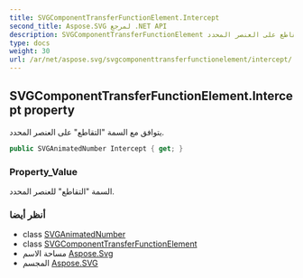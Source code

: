 ```yaml
---
title: SVGComponentTransferFunctionElement.Intercept
second_title: Aspose.SVG لمرجع .NET API
description: SVGComponentTransferFunctionElement ملكية. يتوافق مع السمة التقاطع على العنصر المحدد.
type: docs
weight: 30
url: /ar/net/aspose.svg/svgcomponenttransferfunctionelement/intercept/
---
```

## SVGComponentTransferFunctionElement.Intercept property

يتوافق مع السمة "التقاطع" على العنصر المحدد.

```csharp
public SVGAnimatedNumber Intercept { get; }
```

### Property_Value

السمة "التقاطع" للعنصر المحدد.

### أنظر أيضا

* class [SVGAnimatedNumber](../../../aspose.svg.datatypes/svganimatednumber/)
* class [SVGComponentTransferFunctionElement](../)
* مساحة الاسم [Aspose.Svg](../../svgcomponenttransferfunctionelement/)
* المجسم [Aspose.SVG](../../../)


